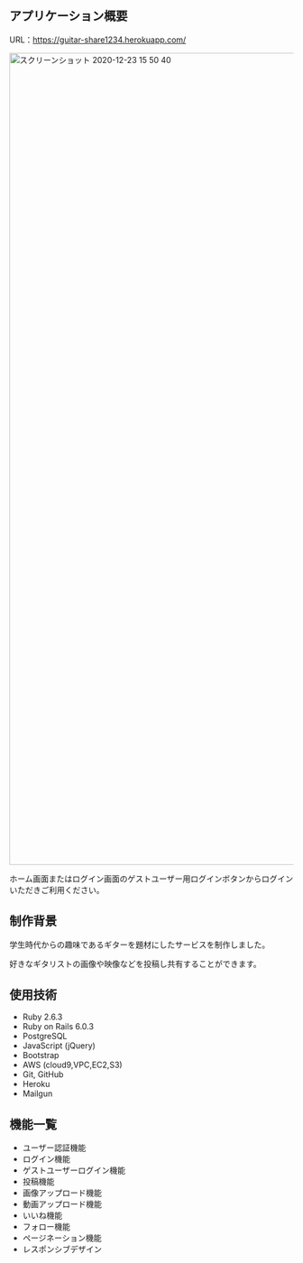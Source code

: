 ## アプリケーション概要

URL：https://guitar-share1234.herokuapp.com/

<img width="1440" alt="スクリーンショット 2020-12-23 15 50 40" src="https://user-images.githubusercontent.com/68327357/102972465-6df51800-453e-11eb-9258-aad410031582.png">

ホーム画面またはログイン画面のゲストユーザー用ログインボタンからログインいただきご利用ください。

## 制作背景

学生時代からの趣味であるギターを題材にしたサービスを制作しました。

好きなギタリストの画像や映像などを投稿し共有することができます。

## 使用技術
* Ruby 2.6.3
* Ruby on Rails 6.0.3
* PostgreSQL
* JavaScript (jQuery)
* Bootstrap
* AWS (cloud9,VPC,EC2,S3)
* Git, GitHub
* Heroku
* Mailgun

## 機能一覧
* ユーザー認証機能
* ログイン機能
* ゲストユーザーログイン機能 
* 投稿機能
* 画像アップロード機能
* 動画アップロード機能
* いいね機能
* フォロー機能
* ページネーション機能
* レスポンシブデザイン
